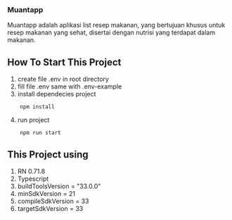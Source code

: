 ### Muantapp

Muantapp adalah aplikasi list resep makanan, yang bertujuan khusus untuk resep makanan yang sehat, disertai dengan nutrisi yang terdapat dalam makanan.

## How To Start This Project

1. create file .env in root directory
2. fill file .env same with .env-example
3. install dependecies project

```
    npm install
```

4. run project

```
    npm run start
```

## This Project using

1. RN 0.71.8
2. Typescript
3. buildToolsVersion = "33.0.0"
4. minSdkVersion = 21
5. compileSdkVersion = 33
6. targetSdkVersion = 33
